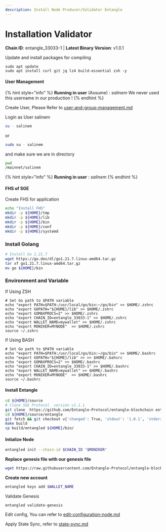 ```yaml
---
description: Install Node Producer/Validator Entangle
---
```


# Installation Validator

**Chain ID**: entangle_33033-1 | **Latest Binary Version**: v1.0.1

Update and install packages for compiling

```
sudo apt update
sudo apt install curl git jq lz4 build-essential zsh -y
```

#### User Management

{% hint style="info" %}
**Running in user** (Assume) : _salinem_ We never used this username in our production !
{% endhint %}

Create User, Please Refer to [user-and-group-management.md](../../../security/user-and-group-management.md "mention")

Login as User salinem

```bash
su - salinem
```

or

```bash
sudo su - salinem
```

and make sure we are in directory

```bash
pwd
/mainnet/salinem
```

{% hint style="info" %}
**Running in user** : _salinem_
{% endhint %}

#### FHS of SGE

Create FHS for application

```bash
echo "Install FHS"
mkdir -p ${HOME}/tmp
mkdir -p ${HOME}/lib
mkdir -p ${HOME}/bin
mkdir -p ${HOME}/conf
mkdir -p ${HOME}/systemd
```

### Install Golang

```bash
# Install Go 1.21.7
wget https://go.dev/dl/go1.21.7.linux-amd64.tar.gz
tar xf go1.21.7.linux-amd64.tar.gz
mv go ${HOME}/bin
```


### Environment and Variable
If Using ZSH
```
# Set Go path to $PATH variable
echo "export PATH=$PATH:/usr/local/go/bin:~/go/bin" >> $HOME/.zshrc
echo "export GOPATH="${HOME}/lib" >> $HOME/.zshrc
echo "export GOMAXPROCS=2" >> $HOME/.zshrc
echo "export CHAIN_ID=entangle_33033-1" >> $HOME/.zshrc
echo "export WALLET_NAME=mywallet" >> $HOME/.zshrc
echo "export MONIKER=MYNODE"  >> $HOME/.zshrc
source ~/.zshrc
```


If Using BASH
```
# Set Go path to $PATH variable
echo "export PATH=$PATH:/usr/local/go/bin:~/go/bin" >> $HOME/.bashrc
echo "export GOPATH="${HOME}/lib" >> >> $HOME/.bahsrc
echo "export GOMAXPROCS=2" >> $HOME/.bashrc
echo "export CHAIN_ID=entangle_33033-1" >> $HOME/.bashrc
echo "export WALLET_NAME=mywallet" >> $HOME/.bashrc
echo "export MONIKER=MYNODE"  >> $HOME/.bashrc
source ~/.bashrc
```


#### Install Entangle


```bash
cd ${HOME}/source
# Clone SGE Protocol  version v1.1.1
git clone  https://github.com/Entangle-Protocol/entangle-blockchain entangle
cd ${HOME}/source/entangle
git fetch && git checkout v{'changed': True, 'stdout': '1.0.1', 'stderr': '', 'rc': 0, 'cmd': '/app/mainnet/entangle/bin/entangled version', 'start': '2024-06-11 06:40:56.231256', 'end': '2024-06-11 06:40:56.332192', 'delta': '0:00:00.100936', 'msg': '', 'stdout_lines': ['1.0.1'], 'stderr_lines': [], 'ansible_facts': {'discovered_interpreter_python': '/usr/bin/python3'}, 'failed': False}
make build
cp build/entangled ${HOME}/bin/
```

#### Intialize Node

```bash
entangled init --chain-id $CHAIN_ID "$MONIKER"
```

**Replace genesis file with our genesis file**

```bash
wget https://raw.githubusercontent.com/Entangle-Protocol/entangle-blockchain/main/config/genesis.json -O $HOME/.entangled/config/genesis.json
```

<!-- **Download data Entangle / oracle scripts files, and store in $HOME/.entangled/files**

```bash
wget -qO- $BIN_FILES_URL | tar xvz -C $HOME/.entangled/
``` -->

**Create new account**

```bash
entangled keys add $WALLET_NAME
```

Validate Genesis

```
entangled validate-genesis
```

Edit config, You can refer to [edit-configuration-node.md](edit-configuration-node.md "mention")

Apply State Sync, refer to [state-sync.md](../infrastructures/statesync.md "mention")

